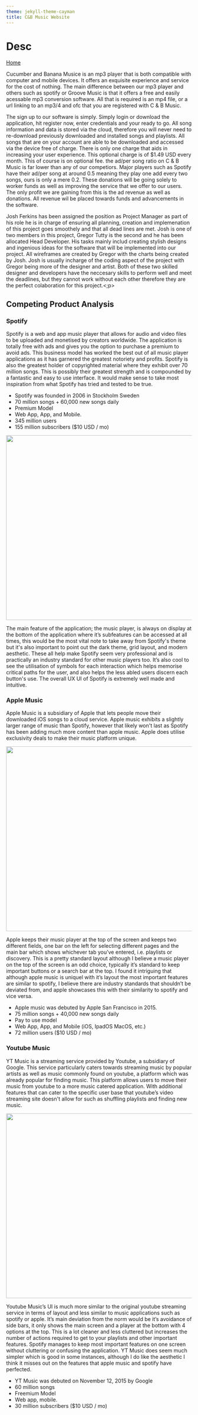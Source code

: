 ```yaml
---
theme: jekyll-theme-cayman
title: C&B Music Website
---
```


<h1>Desc</h1>

<a href="https://JoshFerkins.github.io/EIT-ac-nz-ITPM5240-202051MB-c-b-torture-Website/home.html">Home</a>

<p> Cucumber and Banana Musice is an mp3 player that is both compatible with computer and mobile devices. It offers an exquisite experience and service for the cost of nothing. The main difference between our mp3 player and others such as spotify or Groove Music is that it offers a free and easily acessable mp3 conversion software. All that is required is an mp4 file, or a url linking to an mp3/4 and ofc that you are registered with C & B Music.</p>

<p>The sign up to our software is simply. Simply login or download the application, hit register now, enter credentials and your ready to go. All song information and data is stored via the cloud, therefore you will never need to re-download previously downloaded and installed songs and playlists. All songs that are on your account are able to be downloaded and accessed via the device free of charge. There is only one charge that aids in increasing your user experience. This optional charge is of $1.49 USD every month. This of course is on optional fee. the ad/per song ratio on C & B Music is far lower than any of our competiors. Major players such as Spotify have their ad/per song at around 0.5 meaning they play one add every two songs, ours is only a mere 0.2. These donations will be going solely to worker funds as well as improving the service that we offer to our users. The only profit we are gaining from this is the ad revenue as well as donations. All revenue wil be placed towards funds and advancements in the software.</p>
  
<p>Josh Ferkins has been assigned the position as Project Manager as part of his role he is in charge of ensuring all planning, creation and implemenation of this project goes smoothely and that all dead lines are met. Josh is one of two members in this project, Gregor Tutty is the second and he has been allocated Head Developer. His tasks mainly includ creating stylish designs and ingenious ideas for the software that will be implemented into our project. All wireframes are created by Gregor with the charts being created by Josh. Josh is usually incharge of the coding aspect of the project with Gregor being more of the designer and artist. Both of these two skilled designer and developers have the neccesary skills to perform well and meet the deadlines, but they cannot work without each other therefore they are the perfect colaboration for this project.<;p>


<h2>Competing Product Analysis</h2>

<h3>Spotify</h3>

<p>Spotify is a web and app music player that allows for audio and video files to be uploaded and monetised by creators worldwide. The application is totally free with ads and gives you the option to purchase a premium to avoid ads. This business model has worked the best out of all music player applications as it has garnered the greatest notoriety and profits. Spotify is also the greatest holder of copyrighted material where they exhibit over 70 million songs. This is possibly their greatest strength and is compounded by a fantastic and easy to use interface. It would make sense to take most inspiration from what Spotify has tried and tested to be true.</p>

<ul>
  <li>Spotify was founded in 2006 in Stockholm Sweden</li>
  <li>70 million songs + 60,000 new songs daily</li>
  <li>Premium Model</li>
  <li>Web App, App, and Mobile.</li>
  <li>345 million users</li>
  <li>155 million subscribers ($10 USD / mo)</li>
</ul>

<div align="center">
  <img src="/images/spotify_analy.png" width="800" height="500"/>
</div>

<p>The main feature of the application; the music player, is always on display at the bottom of the application where it’s subfeatures can be accessed at all times, this would be the most vital note to take away from Spotify's theme but it's also important to point out the dark theme, grid layout, and modern aesthetic. These all help make Spotify seem very professional and is practically an industry standard for other music players too. It’s also cool to see the utilisation of symbols for each interaction which helps memorise critical paths for the user, and also helps the less abled users discern each button's use. The overall UX UI of Spotify is extremely well made and intuitive.</p>
  
<h3>Apple Music</h3>

<p>Apple Music is a subsidiary of Apple that lets people move their downloaded iOS songs to a cloud service. Apple music exhibits a slightly larger range of music than Spotify, however that likely won't last as Spotify has been adding much more content than apple music. Apple does utilise exclusivity deals to make their music platform unique.</p>

<div align="center">
  <img src="/images/apple_analy.png" width="800" height="500"/>
</div>

<p>Apple keeps their music player at the top of the screen and keeps two different fields, one bar on the left for selecting different pages and the main bar which shows whichever tab you’ve entered, i.e. playlists or discovery. This is a pretty standard layout although I believe a music player on the top of the screen is an odd choice, typically it’s standard to keep important buttons or a search bar at the top. I found it intriguing that although apple music is uniquel with it’s layout the most important features are similar to spotify, I believe there are industry standards that shouldn’t be deviated from, and apple showcases this with their similarity to spotify and vice versa.</p>

<ul>
  <li>Apple music was debuted by Apple San Francisco in 2015.</li>
  <li>75 million songs + 40,000 new songs daily</li>
  <li>Pay to use model</li>
  <li>Web App, App, and Mobile (iOS, IpadOS MacOS, etc.)</li>
  <li>72 million users ($10 USD / mo)
</ul>

<h3>Youtube Music</h3>

<p>YT Music is a streaming service provided by Youtube, a subsidiary of Google. This service particularly caters towards streaming music by popular artists as well as music commonly found on youtube, a platform which was already popular for finding music. This platform allows users to move their music from youtube to a more music catered application. With additional features that can cater to the specific user base that youtube’s video streaming site doesn't allow for such as shuffling playlists and finding new music.</p>

<div align="center">
  <img src="/images/youtube_music_analy.png" width="800" height="500"/>
</div>

<p>Youtube Music’s UI is much more similar to the original youtube streaming service in terms of layout and less similar to music applications such as spotify or apple. It’s main deviation from the norm would be it’s avoidance of side bars, it only shows the main screen and a player at the bottom with 4 options at the top. This is a lot cleaner and less cluttered but increases the number of actions required to get to your playlists and other important features. Spotify manages to keep most important features on one screen without cluttering or confusing the application. YT Music does seem much simpler which is good in some instances, although I do like the aesthetic I think it misses out on the features that apple music and spotify have perfected.</p>

<ul>
  <li>YT Music was debuted on November 12, 2015 by Google</li>
  <li>60 million songs</li>
  <li>Freemium Model</li>
  <li>Web app, mobile.</li>
  <li>30 million subscribers ($10 USD / mo)</li>
</ul>

